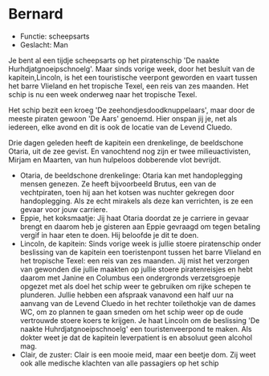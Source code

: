 # Bernard 

 * Functie: scheepsarts 
 * Geslacht: Man 

Je bent al een tijdje scheepsarts op het piratenschip 'De naakte Hurhdjatgnoeipschnoelg'. Maar sinds vorige week, door het besluit van de kapitein,Lincoln, is het een touristische veerpont geworden en vaart tussen het barre Vlieland en het tropische Texel, een reis van zes maanden. Het schip is nu een week onderweg naar het tropische Texel. 

Het schip bezit een kroeg 'De zeehondjesdoodknuppelaars', maar door de meeste piraten gewoon 'De Aars' genoemd. Hier onspan jij je, net als iedereen, elke avond en dit is ook de locatie van de Levend Cluedo. 

Drie dagen geleden heeft de kapitein een drenkelinge, de beeldschone Otaria, uit de zee gevist. En vanochtend nog zijn er twee milieuactivisten, Mirjam en Maarten, van hun hulpeloos dobberende vlot bevrijdt. 

 * Otaria, de beeldschone drenkelinge: Otaria kan met handoplegging mensen genezen. Ze heeft bijvoorbeeld Brutus, een van de vechtpiraten, toen hij aan het kotsen was nuchter gekregen door handoplegging. Als ze echt mirakels als deze kan verrichten, is ze een gevaar voor jouw carriere. 
 * Eppie, het koksmaatje: Jij haat Otaria doordat ze je carriere in gevaar brengt en daarom heb je gisteren aan Eppie gevraagd om tegen betaling vergif in haar eten te doen. Hij beloofde je dit te doen. 
 * Lincoln, de kapitein: Sinds vorige week is jullie stoere piratenschip onder beslissing van de kapitein een toeristenpont tussen het barre Vlieland en het tropische Texel: een reis van zes maanden. Jij mist het verzorgen van gewonden die jullie maakten op jullie stoere piratenreisjes en hebt daarom met Janine en Columbus een ondergronds verzetsgroepje opgezet met als doel het schip weer te gebruiken om rijke schepen te plunderen. Jullie hebben een afspraak vanavond een half uur na aanvang van de Levend Cluedo in het rechter toilethokje van de dames WC, om zo plannen te gaan smeden om het schip weer op de oude vertrouwde stoere koers te krijgen. Je haat Lincoln om de beslissing 'De naakte Huhrdjatgnoeipschnoelg' een touristenveerpond te maken. Als dokter weet je dat de kapitein leverpatient is en absoluut geen alcohol mag. 
 * Clair, de zuster: Clair is een mooie meid, maar een beetje dom. Zij weet ook alle medische klachten van alle passagiers op het schip 